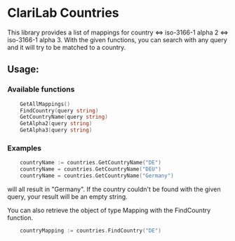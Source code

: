 # ClariLab Countries

This library provides a list of mappings for country <=> iso-3166-1 alpha 2 <=> iso-3166-1 alpha 3. 
With the given functions, you can search with any query and it will try to be matched to a country.

## Usage:

### Available functions

```go
    GetAllMappings()
    FindCountry(query string)
    GetCountryName(query string)
    GetAlpha2(query string)
    GetAlpha3(query string)
```

### Examples

```go
    countryName := countries.GetCountryName("DE")
    countryName = countries.GetCountryName("DEU")
    countryName = countries.GetCountryName("Germany")
```
will all result in "Germany". If the country couldn't be found with the given query, your result will be an empty string.

You can also retrieve the object of type Mapping with the FindCountry function.

```go
    countryMapping := countries.FindCountry("DE")
```